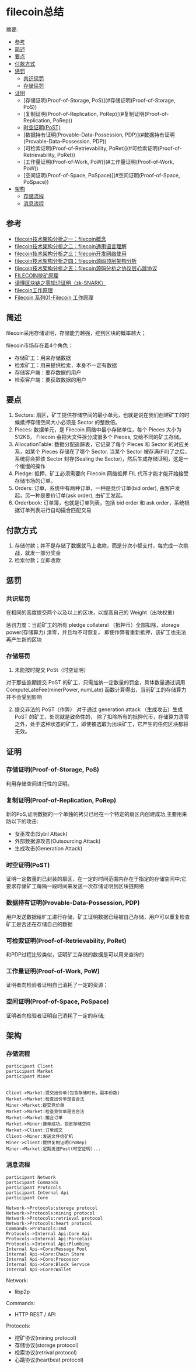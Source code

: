 # filecoin总结
摘要:

- [参考](#参考)
- [简述](#简述)
- [要点](#要点)
- [付款方式](#付款方式)
- [惩罚](#惩罚)
  - [共识惩罚](#共识惩罚)
  - [存储惩罚](#存储惩罚)
- [证明](#证明)
  - [存储证明(Proof-of-Storage, PoS)](#存储证明(Proof-of-Storage, PoS))
  - [复制证明(Proof-of-Replication, PoRep)](#复制证明(Proof-of-Replication, PoRep))
  - [时空证明(PoST)](#时空证明(PoST))
  - [数据持有证明(Provable-Data-Possession, PDP)](#数据持有证明(Provable-Data-Possession, PDP))
  - [可检索证明(Proof-of-Retrievability, PoRet)](#可检索证明(Proof-of-Retrievability, PoRet))
  - [工作量证明(Proof-of-Work, PoW)](#工作量证明(Proof-of-Work, PoW))
  - [空间证明(Proof-of-Space, PoSpace)](#空间证明(Proof-of-Space, PoSpace))
- [架构](#架构)
  - [存储流程](#存储流程)
  - [消息流程](#消息流程)



## 参考

- [filecoin技术架构分析之一：filecoin概念](https://blog.csdn.net/qq_21393091/article/details/88072946)
- [filecoin技术架构分析之二：filecoin通用语言理解](https://blog.csdn.net/qq_21393091/article/details/88073022)
- [filecoin技术架构分析之三：filecoin开发网络使用](https://blog.csdn.net/qq_21393091/article/details/88073071)
- [filecoin技术架构分析之四：filecoin源码顶层架构分析](https://blog.csdn.net/qq_21393091/article/details/88073352)
- [filecoin技术架构分析之五：filecoin源码分析之协议层心跳协议](https://blog.csdn.net/qq_21393091/article/details/88139537)
- [FILECOIN挖矿原理](https://blog.csdn.net/vskovsko/article/details/111468620)
- [读懂区块链之零知识证明（zk-SNARK）](https://www.jianshu.com/p/7b772e5cdaef?utm_source=oschina-app)
- [filecoin工作原理](https://blog.csdn.net/kk3909/article/details/104814067)
- [Filecoin 系列01-Filecoin 工作原理](http://www.r9it.com/20190226/how-filecoin-work.html)



## 简述

filecoin采用存储证明，存储能力越强，挖到区块的概率越大；

filecoin市场存在着4个角色：
- 存储矿工：用来存储数据
- 检索矿工：用来提供检索，本身不一定有数据
- 存储客户端：要存数据的用户
- 检索客户端：要获取数据的用户



## 要点

1. Sectors: 扇区，矿工提供存储空间的最小单元，也就是说在我们创建矿工的时候抵押存储空间大小必须是 Sector 的整数倍。
2. Pieces: 数据单元，是 Filecoin 网络中最小存储单位，每个 Pieces 大小为 512KB， Filecoin 会把大文件拆分成很多个 Pieces, 交给不同的矿工存储。
3. AllocationTable: 数据分配追踪表，它记录了每个 Pieces 和 Sector 的对应关系，如某个 Pieces 存储在了哪个 Sector. 当某个 Sector 被存满(Fill)了之后，系统将会把该 Sector 封存(Sealing the Sector)，然后生成存储证明，这是一个缓慢的操作
4. Pledge: 抵押，矿工必须需要向 Filecoin 网络抵押 FIL 代币才能才能开始接受存储市场的订单。
5. Orders: 订单，系统中有两种订单，一种是竞价订单(bid order), 由客户发起，另一种是要价订单(ask order), 由矿工发起。
6. Orderbook: 订单簿，也就是订单列表，包括 bid order 和 ask order，系统根据订单列表进行自动撮合匹配交易



## 付款方式

1. 存储付款；并不是存储了数据就马上收款，而是分次小额支付，每完成一次挑战，就发一部分奖金
2. 检索付款；立即收款



## 惩罚

### 共识惩罚
在相同的高度提交两个以及以上的区块，以提高自己的 Weight（出块权重）

惩罚力度：当前矿工的所有 pledge collateral （抵押币）全部扣除，storage power(存储算力) 清零，并且均不可恢复， 即使作弊者重新抵押，该矿工也无法再产生新的区块

### 存储惩罚
1. 未能按时提交 PoSt（时空证明）

对于那些逾期提交 PoST 的矿工，只需加纳一定数量的罚金，具体数量通过调用 ComputeLateFee(minerPower, numLate) 函数计算得出，当前矿工的存储算力并不会受到影响

2. 提交非法的 PoST（作弊）
对于通过 generation attack （生成攻击）生成 PoST 的矿工，处罚就是致命性的， 除了扣除所有的抵押代币，存储算力清零之外，处于这种状态的矿工，即使被选取为出块矿工，它产生的任何区块都将无效。



## 证明

### 存储证明(Proof-of-Storage, PoS)

利用存储空间进行性的证明。

### 复制证明(Proof-of-Replication, PoRep)

新的PoS,证明数据的一个单独的拷贝已经在一个特定的扇区内创建成功,主要用来防以下的攻击:

- 女巫攻击(Sybil Attack)
- 外部数据源攻击(Outsourcing Attack)
- 生成攻击(Generation Attack)

### 时空证明(PoST)
证明一定数量的已封装的扇区，在一定的时间范围内存在于指定的存储空间中;它要求存储矿工每隔一段时间来发送一次存储证明到区块链网络

### 数据持有证明(Provable-Data-Possession, PDP)

用户发送数据给旷工进行存储，矿工证明数据已经被自己存储，用户可以重复检查矿工是否还在存储自己的数据

### 可检索证明(Proof-of-Retrievability, PoRet)

和PDP过程比较类似，证明矿工存储的数据是可以用来查询的

### 工作量证明(Proof-of-Work, PoW)

证明者向检验者证明自己消耗了一定的资源；

### 空间证明(Proof-of-Space, PoSpace)

证明者向检验者证明自己消耗了一定的存储;



## 架构
### 存储流程
```sequence
participant Client
participant Market
participant Miner


Client->Market:提交出价单(包含存储时长，副本份数)
Market->Market:检查出价单是否合法
Miner->Market:提交竞价单
Market->Market:检查竞价单是否合法
Market->Market:撮合订单
Market->Miner:接单成功，锁定存储空间
Market->Client:订单成交
Client->Miner:发送文件给矿机
Miner->Client:提供复制证明(PoRep)
Miner->Market:定期发送Post(时空证明)...

```

### 消息流程
```sequence
participant Network
participant Commands
participant Protocols
participant Internal Api
participant Core

Network->Protocols:storege protocol
Network->Protocols:mining protocol
Network->Protocols:retrieval protocol
Network->Protocols:heart protocol
Commands->Protocols:cmd
Protocols->Internal Api:Core Api
Protocols->Internal Api:Porcelain
Protocols->Internal Api:Plumbing
Internal Api->Core:Message Pool
Internal Api->Core:Chain Store
Internal Api->Core:Processor
Internal Api->Core:Block Service
Internal Api->Core:Wallet
```

Network:

- libp2p

Commands:

- HTTP REST / API

Protocols:

- 挖矿协议(mining protocol)
- 存储协议(storege protocol)
- 检索协议(retrival protocol)
- 心跳协议(heartbeat protocol)